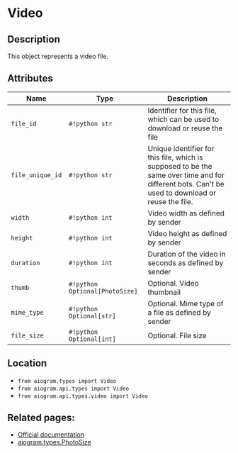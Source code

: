 # Video

## Description

This object represents a video file.


## Attributes

| Name | Type | Description |
| - | - | - |
| `file_id` | `#!python str` | Identifier for this file, which can be used to download or reuse the file |
| `file_unique_id` | `#!python str` | Unique identifier for this file, which is supposed to be the same over time and for different bots. Can't be used to download or reuse the file. |
| `width` | `#!python int` | Video width as defined by sender |
| `height` | `#!python int` | Video height as defined by sender |
| `duration` | `#!python int` | Duration of the video in seconds as defined by sender |
| `thumb` | `#!python Optional[PhotoSize]` | Optional. Video thumbnail |
| `mime_type` | `#!python Optional[str]` | Optional. Mime type of a file as defined by sender |
| `file_size` | `#!python Optional[int]` | Optional. File size |



## Location

- `from aiogram.types import Video`
- `from aiogram.api.types import Video`
- `from aiogram.api.types.video import Video`

## Related pages:

- [Official documentation](https://core.telegram.org/bots/api#video)
- [aiogram.types.PhotoSize](../types/photo_size.md)
